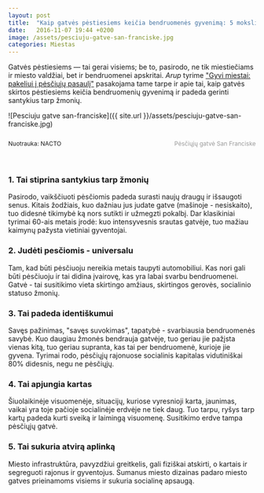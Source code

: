 ```yaml
---
layout: post
title:  "Kaip gatvės pėstiesiems keičia bendruomenės gyvenimą: 5 moksliniai faktai"
date:   2016-11-07 19:44 +0200
image: /assets/pesciuju-gatve-san-franciske.jpg
categories: Miestas
---
```

<p>Gatvės pėstiesiems — tai gerai visiems; be to, pasirodo, ne tik miestiečiams ir miesto valdžiai, bet ir bendruomenei apskritai. <em>Arup</em> tyrime <a href="http://www.arup.com/walking" target="_blank">"Gyvi miestai: pakeliui į pėsčiųjų pasaulį"</a>&nbsp;pasakojama tame tarpe ir apie tai, kaip gatvės skirtos pėstiesiems keičia bendruomenių gyvenimą ir padeda gerinti santykius tarp žmonių.</p>

![Pesciuju gatve san-franciske]({{ site.url }}/assets/pesciuju-gatve-san-franciske.jpg)
<div style="padding-top:10px">
									<div class="fl fs12 cGray" style="width: 190px; float:left;     font-size: 12px;line-height: 1.4em;">
						Nuotrauka:
						NACTO					</div>
													<div class="fs12 tar cDarkGray" style="color:#999;font-size: 12px; line-height: 1.4em; float: right;">
						Pėsčiųjų gatvė San Franciske				</div>
			</div>





<!--TODO translate -->
<div style="margin-top:48px;" class="column c23_3_14_1_5 h2 m2 s1 pr quoteLeft">
	<h3>1. Tai stiprina santykius tarp žmonių</h3>

<p> Pasirodo, vaikščiuoti pėsčiomis padeda surasti naujų draugų ir išsaugoti senus. Kitais žodžiais, kuo dažniau jus judate gatve (mašinoje - nesiskaito), tuo didesnė tikimybė ką nors sutikti ir užmegzti pokalbį. Dar klasikiniai tyrimai 60-ais metais įrodė: kuo intensyvesnis srautas gatvėje, tuo mažiau kaimynų pažysta vietiniai gyventojai.</p>

<h3>2. Judėti pesčiomis - universalu</h3>

<p>
Tam, kad būti pėsčiuoju nereikia metais taupyti automobiliui. Kas nori gali būti pėsčiuoju ir tai didina įvairovę, kas yra labai svarbu bendruomenei. Gatvė - tai susitikimo vieta skirtingo amžiaus, skirtingos gerovės, socialinio statuso žmonių.</p>

<h3>3. Tai padeda identiškumui </h3>

<p> Savęs pažinimas, "savęs suvokimas", tapatybė - svarbiausia bendruomenės savybė. Kuo daugiau žmonės bendrauja gatvėje, tuo geriau jie pažįsta vienas kitą, tuo geriau supranta, kas tai per bendruomenė, kurioje jie gyvena. Tyrimai rodo, pėsčiųjų rajonuose socialinis kapitalas vidutiniškai 80% didesnis, negu ne pėsčiųjų.</p>

<h3>4. Tai apjungia kartas </h3>

<p>
Šiuolaikinėje visuomenėje, situacijų, kuriose vyresnioji karta, jaunimas, vaikai yra toje pačioje socialinėje erdvėje ne tiek daug. Tuo tarpu, ryšys tarp kartų padeda kurti sveiką ir laimingą visuomenę. Susitikimo erdve tampa pėsčiųjų gatvė. </p>

<h3>5. Tai sukuria atvirą aplinką</h3>

<p>Miesto infrastruktūra, pavyzdžiui greitkelis, gali fiziškai atskirti, o kartais ir segreguoti rajonus ir gyventojus. Sumanus miesto dizainas padaro miesto gatves prieinamoms visiems ir sukuria socialinę apsaugą. </p>

</div>
